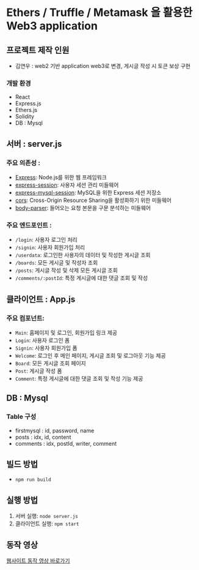 # Ethers / Truffle / Metamask 을 활용한 Web3 application

## 프로젝트 제작 인원
- 김연우 : web2 기반 application web3로 변경, 게시글 작성 시 토큰 보상 구현

### 개발 환경

- React
- Express.js
- Ethers.js
- Solidity
- DB : Mysql

## 서버 : server.js

### 주요 의존성 : 
- [Express](https://expressjs.com/): Node.js를 위한 웹 프레임워크
- [express-session](https://www.npmjs.com/package/express-session): 사용자 세션 관리 미들웨어
- [express-mysql-session](https://www.npmjs.com/package/express-mysql-session): MySQL을 위한 Express 세션 저장소
- [cors](https://www.npmjs.com/package/cors): Cross-Origin Resource Sharing을 활성화하기 위한 미들웨어
- [body-parser](https://www.npmjs.com/package/body-parser): 들어오는 요청 본문을 구문 분석하는 미들웨어

### 주요 엔드포인트 :

- `/login`: 사용자 로그인 처리
- `/signin`: 사용자 회원가입 처리
- `/userdata`: 로그인한 사용자의 데이터 및 작성한 게시글 조회
- `/boards`: 모든 게시글 및 작성자 조회
- `/posts`: 게시글 작성 및 삭제 모든 게시글 조회
- `/comments/:postId`: 특정 게시글에 대한 댓글 조회 및 작성

## 클라이언트 : App.js

### 주요 컴포넌트:

- `Main`: 홈페이지 및 로그인, 회원가입 링크 제공
- `Login`: 사용자 로그인 폼 
- `Signin`: 사용자 회원가입 폼
- `Welcome`: 로그인 후 메인 페이지, 게시글 조회 및 로그아웃 기능 제공
- `Board`: 모든 게시글 조회 페이지
- `Post`: 게시글 작성 폼
- `Comment`: 특정 게시글에 대한 댓글 조회 및 작성 기능 제공

## DB : Mysql

### Table 구성

- firstmysql : id, password, name
- posts : idx, id, content
- comments : idx, postId, writer, comment

## 빌드 방법

- `npm run build`

## 실행 방법

1. 서버 실행: `node server.js`
2. 클라이언트 실행: `npm start`

## 동작 영상

[웹사이트 동작 영상 바로가기](https://youtu.be/TK_M_lgHN4Q)
